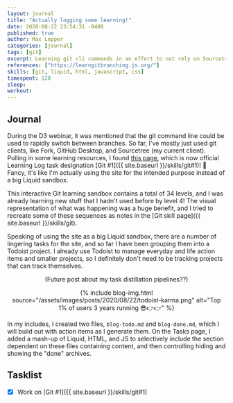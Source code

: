```yaml
---
layout: journal
title: "Actually logging some learning!"
date: 2020-08-22 23:54:31 -0400
published: true
author: Max Lepper
categories: [journal]
tags: [git]
excerpt: Learning git cli commands in an effort to not rely on Sourcetree so much, and adding a "Blog Improvements" section in my Tasks page for improvements that I would like to capture.
references: ["https://learngitbranching.js.org/"]
skills: [git, liquid, html, javascript, css]
timespent: 120
sleep: 
workout: 
---
```


## Journal

During the D3 webinar, it was mentioned that the git command line could be used to rapidly switch between branches. So far, I've mostly just used git clients, like Fork, GitHub Desktop, and Sourcetree (my current client). Pulling in some learning resources, I found [this page]({{page.references[0]}}), which is now official Learning Log task designation [Git #1]({{ site.baseurl }}/skills/git#1)! 🎉 Fancy, it's like I'm actually using the site for the intended purpose instead of a big Liquid sandbox.

This interactive Git learning sandbox contains a total of 34 levels, and I was already learning new stuff that I hadn't used before by level 4! The visual representation of what was happening was a huge benefit, and I tried to recreate some of these sequences as notes in the [Git skill page]({{ site.baseurl }}/skills/git).

Speaking of using the site as a big Liquid sandbox, there are a number of lingering tasks for the site, and so far I have been grouping them into a Todoist project. I already use Todoist to manage everyday and life action items and smaller projects, so I definitely don't need to be tracking projects that can track themselves.

<div style="text-align: center;">
(Future post about my task distillation pipelines??)

{% include blog-img.html source="/assets/images/posts/2020/08/22/todoist-karma.png" alt="Top 1% of users 3 years running 😎👉👉" %}

</div>

In my includes, I created two files, `blog-todo.md` and `blog-done.md`, which I will build out with action items as I generate them. On the Tasks page, I added a mash-up of Liquid, HTML, and JS to selectively include the section dependent on these files containing content, and then controlling hiding and showing the "done" archives.

## Tasklist

- [x] Work on [Git #1]({{ site.baseurl }}/skills/git#1)